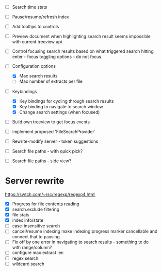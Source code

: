 - [ ] Search time stats 
- [ ] Pause/resume/refresh index 
- [ ] Add tooltips to controls
- [ ] Preview document when highlighting search result 
    seems impossible with current treeview api 
- [ ] Control focusing search results based on what triggered search 
    hitting enter - focus 
    toggling options - do not focus 

- [ ] Configuration options
    - [x] Max search results 
    - [ ] Max number of extracts per file 
- [ ] Keybindings 
    - [x] Key bindings for cycling through search results 
    - [x] Key binding to navigate to search window 
    - [x] Change search settings (when focused) 

- [ ] Build own treeview to get focus events 
- [ ] Implement proposed 'FileSearchProvider' 
- [ ] Rewrite-modify server - token suggestions 
- [ ] Search file paths - with quick pick?
- [ ] Search file paths - side view?

# Server rewrite

https://swtch.com/~rsc/regexp/regexp4.html

- [x] Progress for file contents reading
- [x] search.exclude filtering
- [x] file stats
- [x] index info/state 
- [ ] case-insensitive search
- [ ] cancel/resume indexing
    make indexing progress marker cancellable and connect that to pausing
- [ ] Fix off by one error in navigating to search results - something to do with range/column? 
- [ ] configure max extract len
- [ ] regex search
- [ ] wildcard search 
